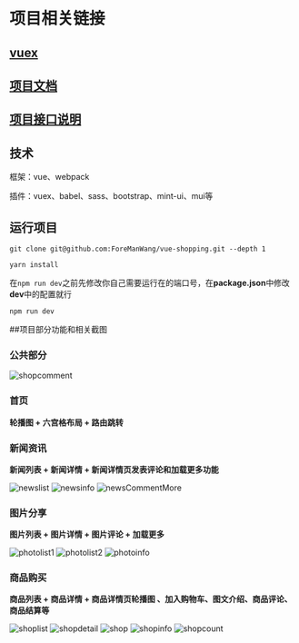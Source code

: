 # 项目相关链接

## [vuex](https://github.com/ForeManWang/vuex-study)

## [项目文档](https://github.com/ForeManWang/vue-shopping/tree/master/docs)

## [项目接口说明](https://github.com/ForeManWang/vue-shopping/blob/master/项目和api接口说明文档.docx)

## 技术

框架：vue、webpack

插件：vuex、babel、sass、bootstrap、mint-ui、mui等

## 运行项目

```shell
git clone git@github.com:ForeManWang/vue-shopping.git --depth 1

yarn install
```

在`npm run dev`之前先修改你自己需要运行在的端口号，在**package.json**中修改**dev**中的配置就行

```shell
npm run dev
```

##项目部分功能和相关截图

### 公共部分

<img src="/assets/shopcomment.png" alt="shopcomment">

### 首页

**轮播图 + 六宫格布局 + 路由跳转**

### 新闻资讯

**新闻列表 + 新闻详情 + 新闻详情页发表评论和加载更多功能**

<img src="/assets/newslist.png" alt="newslist">

<img src="/assets/newsinfo.png" alt="newsinfo">

<img src="/assets/newsCommentMore.png" alt="newsCommentMore">

### 图片分享

**图片列表 + 图片详情 + 图片评论 + 加载更多**

<img src="/assets/photolist1.png" alt="photolist1">

<img src="/assets/photolist2.png" alt="photolist2">

<img src="/assets/photoinfo.png" alt="photoinfo">

### 商品购买

**商品列表 + 商品详情 + 商品详情页轮播图 、加入购物车、图文介绍、商品评论、商品结算等**

<img src="/assets/shoplist.png" alt="shoplist">

<img src="/assets/shopdetail.png" alt="shopdetail">

<img src="/assets/shop.png" alt="shop">

<img src="/assets/shopinfo.png" alt="shopinfo">

<img src="/assets/shopcount.png" alt="shopcount">

